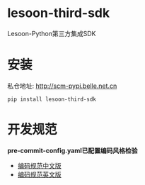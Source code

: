 # lesoon-third-sdk

Lesoon-Python第三方集成SDK

# 安装

私仓地址: http://scm-pypi.belle.net.cn

`pip install lesoon-third-sdk`


# 开发规范

**pre-commit-config.yaml已配置编码风格检验**

+ [编码规范中文版](https://zh-google-styleguide.readthedocs.io/en/latest/google-python-styleguide/python_language_rules/) <br>
+ [编码规范英文版](https://google.github.io/styleguide/pyguide.html) <br>
